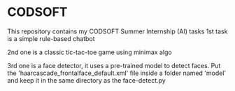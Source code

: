 # CODSOFT
This repository contains my CODSOFT Summer Internship (AI) tasks
1st task is a simple rule-based chatbot

2nd one is a classic tic-tac-toe game using minimax algo

3rd one is a face detector, it uses a pre-trained model to detect faces. Put the 'haarcascade_frontalface_default.xml' file inside a folder named 'model' and keep it in the same directory as the face-detect.py

